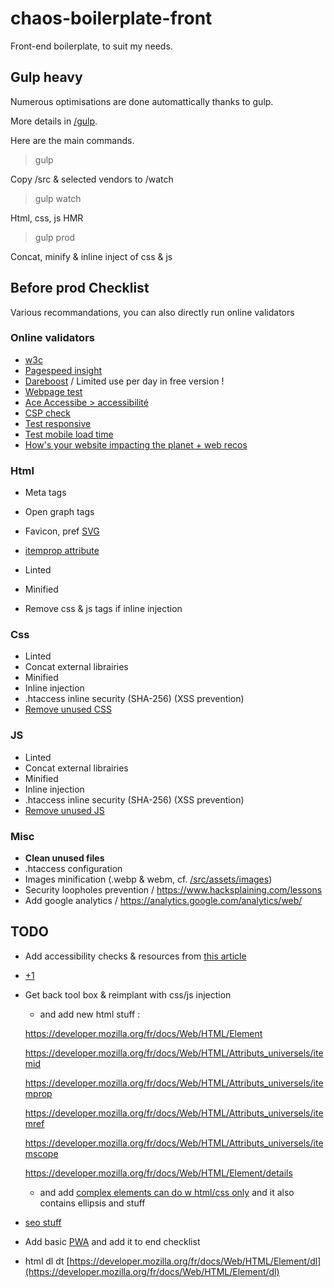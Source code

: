 # chaos-boilerplate-front

Front-end boilerplate, to suit my needs.

## Gulp heavy

Numerous optimisations are done automattically thanks to gulp.

More details in [/gulp](./gulp/).

Here are the main commands.

> gulp

Copy /src & selected vendors to /watch

> gulp watch

Html, css, js HMR

> gulp prod

Concat, minify & inline inject of css & js


## Before prod Checklist

Various recommandations, you can also directly run online validators

### Online validators

- [w3c](https://validator.w3.org/)
- [Pagespeed insight](https://developers.google.com/speed/pagespeed/insights/)
- [Dareboost](https://www.dareboost.com/fr/) / Limited use per day in free version !
- [Webpage test](https://www.webpagetest.org/)
- [Ace Accessibe > accessibilité](https://ace.accessibe.com/)
- [CSP check](https://securityheaders.com/)
- [Test responsive](https://www.lambdatest.com/)
- [Test mobile load time](thinkwithgoogle.com/feature/testmysite/)
- [How's your website impacting the planet + web recos](https://www.websitecarbon.com/)

### Html

- Meta tags
- Open graph tags
- Favicon, pref [SVG](https://formito.com/tools/favicon)
- [itemprop attribute](https://developer.mozilla.org/fr/docs/Web/HTML/Attributs_universels/itemprop)

- Linted
- Minified
- Remove css & js tags if inline injection


### Css

- Linted
- Concat external librairies
- Minified
- Inline injection
- .htaccess inline security (SHA-256) (XSS prevention)
- [Remove unused CSS](https://dev.to/dailydevtips1/chrome-find-unused-code-3g9c)


### JS

- Linted
- Concat external librairies
- Minified
- Inline injection
- .htaccess inline security (SHA-256) (XSS prevention)
- [Remove unused JS](https://dev.to/dailydevtips1/chrome-find-unused-code-3g9c)


### Misc

- **Clean unused files**
- .htaccess configuration
- Images minification (.webp & webm, cf. [/src/assets/images](./src/assets/images/))
- Security loopholes prevention / https://www.hacksplaining.com/lessons
- Add google analytics / https://analytics.google.com/analytics/web/


## TODO

- Add accessibility checks & resources from [this article](https://dev.to/karkranikhil/web-accessibility-by-making-your-site-accessible-you-automatically-increase-the-target-audience-d8d)
- [+1](https://varvy.com/googlebot.html)
- Get back tool box & reimplant with css/js injection
  - and add new html stuff :
  
  https://developer.mozilla.org/fr/docs/Web/HTML/Element
  
  https://developer.mozilla.org/fr/docs/Web/HTML/Attributs_universels/itemid
  
  https://developer.mozilla.org/fr/docs/Web/HTML/Attributs_universels/itemprop
  
  https://developer.mozilla.org/fr/docs/Web/HTML/Attributs_universels/itemref
  
  https://developer.mozilla.org/fr/docs/Web/HTML/Attributs_universels/itemscope
  
  https://developer.mozilla.org/fr/docs/Web/HTML/Element/details
  
    - and add [complex elements can do w html/css only](https://dev.to/adrianbdesigns/you-can-create-these-elements-without-javascript-525a) and it also contains ellipsis and stuff

- [seo stuff](https://totheweb.com/learning_center/tools-search-engine-simulator/)

- Add basic [PWA](https://www.webdesignerdepot.com/2019/03/should-you-be-building-progressive-web-apps/) and add it to end checklist

- html dl dt [https://developer.mozilla.org/fr/docs/Web/HTML/Element/dl](https://developer.mozilla.org/fr/docs/Web/HTML/Element/dl)
